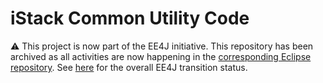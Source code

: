 # iStack Common Utility Code

:warning: This project is now part of the EE4J initiative. This repository
has been archived as all activities are now happening in the [corresponding
Eclipse repository](https://github.com/eclipse-ee4j/jaxb-istack-commons).  See
[here](https://www.eclipse.org/ee4j/status.php) for the overall EE4J
transition status.
